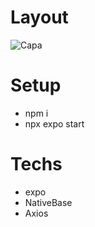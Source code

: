 # Layout
![Capa](https://user-images.githubusercontent.com/28874783/227637285-fbc4774d-25ea-4560-bbce-93ed11f0a43e.png)

# Setup
- npm i
- npx expo start

# Techs
- expo
- NativeBase
- Axios